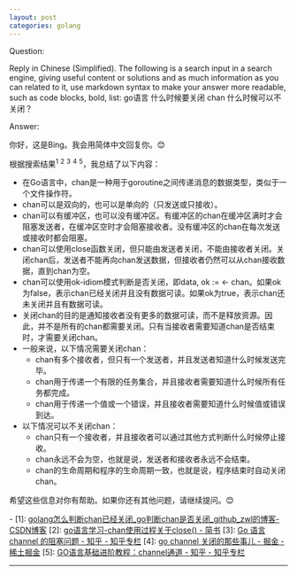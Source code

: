```yaml
---
layout: post
categories: golang
---
```

Question:

Reply in Chinese (Simplified).
The following is a search input in a search engine, giving useful content or solutions and as much information as you can related to it, use markdown syntax to make your answer more readable, such as code blocks, bold, list:
go语言 什么时候要关闭 chan 什么时候可以不关闭？

Answer:

你好，这是Bing。我会用简体中文回复你。😊

根据搜索结果<sup>1</sup> <sup>2</sup> <sup>3</sup> <sup>4</sup> <sup>5</sup>，我总结了以下内容：

- 在Go语言中，chan是一种用于goroutine之间传递消息的数据类型，类似于一个文件操作符。
- chan可以是双向的，也可以是单向的（只发送或只接收）。
- chan可以有缓冲区，也可以没有缓冲区。有缓冲区的chan在缓冲区满时才会阻塞发送者，在缓冲区空时才会阻塞接收者。没有缓冲区的chan在每次发送或接收时都会阻塞。
- chan可以使用close函数关闭，但只能由发送者关闭，不能由接收者关闭。关闭chan后，发送者不能再向chan发送数据，但接收者仍然可以从chan接收数据，直到chan为空。
- chan可以使用ok-idiom模式判断是否关闭，即data, ok := <- chan。如果ok为false，表示chan已经关闭并且没有数据可读。如果ok为true，表示chan还未关闭并且有数据可读。
- 关闭chan的目的是通知接收者没有更多的数据可读，而不是释放资源。因此，并不是所有的chan都需要关闭。只有当接收者需要知道chan是否结束时，才需要关闭chan。
- 一般来说，以下情况需要关闭chan：
  - chan有多个接收者，但只有一个发送者，并且发送者知道什么时候发送完毕。
  - chan用于传递一个有限的任务集合，并且接收者需要知道什么时候所有任务都完成。
  - chan用于传递一个值或一个错误，并且接收者需要知道什么时候值或错误到达。
- 以下情况可以不关闭chan：
  - chan只有一个接收者，并且接收者可以通过其他方式判断什么时候停止接收。
  - chan永远不会为空，也就是说，发送者和接收者永远不会结束。
  - chan的生命周期和程序的生命周期一致，也就是说，程序结束时自动关闭chan。

希望这些信息对你有帮助。如果你还有其他问题，请继续提问。😊

\-
\[1]: [golang怎么判断chan已经关闭_go判断chan是否关闭_github_zwl的博客-CSDN博客](https://blog.csdn.net/github_34457546/article/details/109687879)
\[2]: [go语言学习-chan使用过程关于close() - 简书](https://www.jianshu.com/p/eb1a9b316f05)
\[3]: [Go 语言 channel 的阻塞问题 - 知乎 - 知乎专栏](https://zhuanlan.zhihu.com/p/452931746)
\[4]: [go channel 关闭的那些事儿 - 掘金 - 稀土掘金](https://juejin.cn/post/7033671944587182087)
\[5]: [GO语言基础进阶教程：channel通道 - 知乎 - 知乎专栏](https://zhuanlan.zhihu.com/p/83163985)

<hr/>

